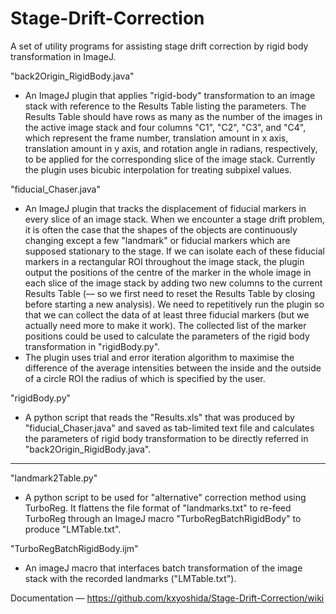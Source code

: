 # Stage-Drift-Correction
A set of utility programs for assisting stage drift correction by rigid body transformation in ImageJ.

"back2Origin_RigidBody.java"

 - An ImageJ plugin that applies "rigid-body" transformation to an image stack with reference to the Results Table listing the parameters. The Results Table should have rows as many as the number of the images in the active image stack and four columns "C1", "C2", "C3", and "C4", which represent the frame number, translation amount in x axis, translation amount in y axis, and rotation angle in radians, respectively, to be applied for the corresponding slice of the image stack. Currently the plugin uses bicubic interpolation for treating subpixel values.
  
  
"fiducial_Chaser.java"

 - An ImageJ plugin that tracks the displacement of fiducial markers in every slice of an image stack. When we encounter a stage drift problem, it is often the case that the shapes of the objects are continuously changing except a few "landmark" or fiducial markers which are supposed stationary to the stage. If we can isolate each of these fiducial markers in a rectangular ROI throughout the image stack, the plugin output the positions of the centre of the marker in the whole image in each slice of the image stack by adding two new columns to the current Results Table (–– so we first need to reset the Results Table by closing before starting a new analysis). We need to repetitively run the plugin so that we can collect the data of at least three fiducial markers (but we actually need more to make it work). The collected list of the marker positions could be used to calculate the parameters of the rigid body transformation in "rigidBody.py".
 - The plugin uses trial and error iteration algorithm to maximise the difference of the average intensities between the inside and the outside of a circle ROI the radius of which is specified by the user.


"rigidBody.py"

 - A python script that reads the "Results.xls" that was produced by "fiducial_Chaser.java" and saved as tab-limited text file and calculates the parameters of rigid body transformation to be directly referred in "back2Origin_RigidBody.java".
 
 -----------------------------------------------------------------------------------
 
 "landmark2Table.py"
 
 - A python script to be used for "alternative" correction method using TurboReg. It flattens the file format of "landmarks.txt" to re-feed TurboReg through an ImageJ macro "TurboRegBatchRigidBody" to produce "LMTable.txt".
 
 
 "TurboRegBatchRigidBody.ijm"
 
 - An imageJ macro that interfaces batch transformation of the image stack with the recorded landmarks ("LMTable.txt").
 
 Documentation –– https://github.com/kxyoshida/Stage-Drift-Correction/wiki
